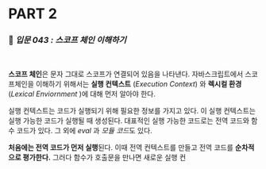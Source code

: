 # PART 2

###  :pencil: ***입문 043 :  스코프 체인 이해하기***

<br>

**스코프 체인**은 문자 그대로 스코프가 연결되어 있음을 나타낸다. 자바스크립트에서 스코프체인을 이해하기 위해서는 **실행 컨텍스트** (*Execution Context*) 와 **렉시컬 환경** (*Lexical Enviornment* )에 대해 먼저 알아야 한다.

실행 컨텍스트는 코드가 실행되기 위해 필요한 정보를 가지고 있다. 이 실행 컨텍스트는 실행 가능한 코드가 실행될 때 생성된다. 대표적인 실행 가능한 코드로는 전역 코드와 함수 코드가 있다. 그 외에 *eval* 과 *모듈 코드*도 있다.

**처음에는 전역 코드가 먼저 실행**된다. 이때 전역 컨텍스트를 만들고 전역 코드를 **순차적으로 평가한다.**  그러다 함수가 호출문을 만나면 새로운 실행 컨
